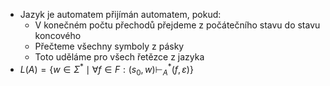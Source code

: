 - Jazyk je automatem přijímán automatem, pokud:
	- V konečném počtu přechodů přejdeme z počátečního stavu do stavu koncového 
	- Přečteme všechny symboly z pásky
	- Toto uděláme pro všech řetězce z jazyka
- $L(A) = \{w \in \Sigma^* \mid \forall f \in F: (s_0, w) \vdash_A^* (f, \varepsilon)\}$
